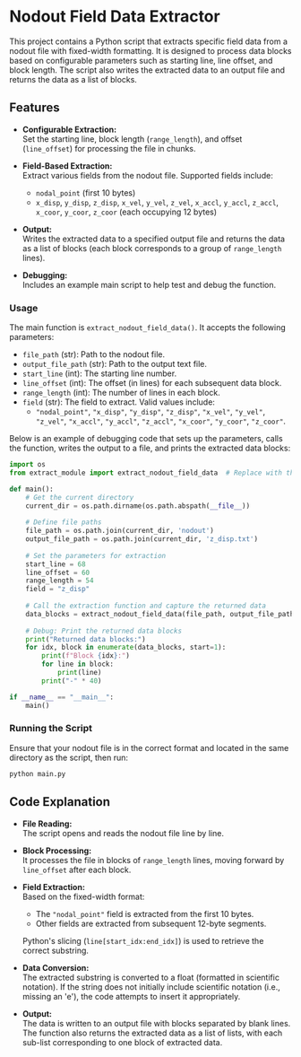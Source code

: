 # Nodout Field Data Extractor

This project contains a Python script that extracts specific field data from a nodout file with fixed-width formatting. It is designed to process data blocks based on configurable parameters such as starting line, line offset, and block length. The script also writes the extracted data to an output file and returns the data as a list of blocks.

## Features

- **Configurable Extraction:**  
  Set the starting line, block length (`range_length`), and offset (`line_offset`) for processing the file in chunks.

- **Field-Based Extraction:**  
  Extract various fields from the nodout file. Supported fields include:
  - `nodal_point` (first 10 bytes)
  - `x_disp`, `y_disp`, `z_disp`, `x_vel`, `y_vel`, `z_vel`, `x_accl`, `y_accl`, `z_accl`, `x_coor`, `y_coor`, `z_coor` (each occupying 12 bytes)

- **Output:**  
  Writes the extracted data to a specified output file and returns the data as a list of blocks (each block corresponds to a group of `range_length` lines).

- **Debugging:**  
  Includes an example main script to help test and debug the function.


### Usage

The main function is `extract_nodout_field_data()`. It accepts the following parameters:

- `file_path` (str): Path to the nodout file.
- `output_file_path` (str): Path to the output text file.
- `start_line` (int): The starting line number.
- `line_offset` (int): The offset (in lines) for each subsequent data block.
- `range_length` (int): The number of lines in each block.
- `field` (str): The field to extract. Valid values include:
  - `"nodal_point"`, `"x_disp"`, `"y_disp"`, `"z_disp"`, `"x_vel"`, `"y_vel"`, `"z_vel"`, `"x_accl"`, `"y_accl"`, `"z_accl"`, `"x_coor"`, `"y_coor"`, `"z_coor"`.

Below is an example of debugging code that sets up the parameters, calls the function, writes the output to a file, and prints the extracted data blocks:

```python
import os
from extract_module import extract_nodout_field_data  # Replace with the appropriate import if necessary

def main():
    # Get the current directory
    current_dir = os.path.dirname(os.path.abspath(__file__))
    
    # Define file paths
    file_path = os.path.join(current_dir, 'nodout')
    output_file_path = os.path.join(current_dir, 'z_disp.txt')
    
    # Set the parameters for extraction
    start_line = 68
    line_offset = 60
    range_length = 54
    field = "z_disp"
    
    # Call the extraction function and capture the returned data
    data_blocks = extract_nodout_field_data(file_path, output_file_path, start_line, line_offset, range_length, field)
    
    # Debug: Print the returned data blocks
    print("Returned data blocks:")
    for idx, block in enumerate(data_blocks, start=1):
        print(f"Block {idx}:")
        for line in block:
            print(line)
        print("-" * 40)

if __name__ == "__main__":
    main()
```

### Running the Script

Ensure that your nodout file is in the correct format and located in the same directory as the script, then run:

```bash
python main.py
```

## Code Explanation

- **File Reading:**  
  The script opens and reads the nodout file line by line.

- **Block Processing:**  
  It processes the file in blocks of `range_length` lines, moving forward by `line_offset` after each block.

- **Field Extraction:**  
  Based on the fixed-width format:
  - The `"nodal_point"` field is extracted from the first 10 bytes.
  - Other fields are extracted from subsequent 12-byte segments.
  
  Python's slicing (`line[start_idx:end_idx]`) is used to retrieve the correct substring.

- **Data Conversion:**  
  The extracted substring is converted to a float (formatted in scientific notation). If the string does not initially include scientific notation (i.e., missing an 'e'), the code attempts to insert it appropriately.

- **Output:**  
  The data is written to an output file with blocks separated by blank lines. The function also returns the extracted data as a list of lists, with each sub-list corresponding to one block of extracted data.
